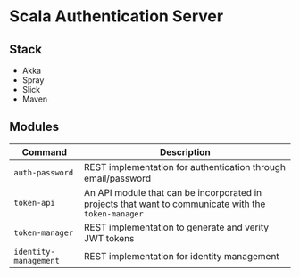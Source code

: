 # Scala Authentication Server

## Stack
* Akka
* Spray
* Slick
* Maven

## Modules
| Command | Description |
| --- | --- |
| `auth-password` | REST implementation for authentication through email/password |
| `token-api` | An API module that can be incorporated in projects that want to communicate with the `token-manager` |
| `token-manager` | REST implementation to generate and verity JWT tokens  |
| `identity-management` | REST implementation for identity management |
